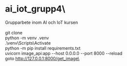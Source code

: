 # ai_iot_grupp4\
Grupparbete inom AI och IoT kursen\
\
git clone\
python -m venv .venv\
.\venv\Scripts\Activate\
python -m pip install requirements.txt\
uvicorn image_api:app --host 0.0.0.0 --port 8000 --reload\
goto http://127.0.0.1:8000/get_image\